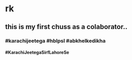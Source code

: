 # rk
## this is my first chuss as a colaborator..
### #karachijeetega #hblpsl #abkhelkedikha
#### #KarachiJeetegaSirfLahoreSe
